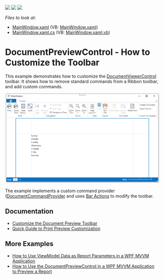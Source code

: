 <!-- default badges list -->
![](https://img.shields.io/endpoint?url=https://codecentral.devexpress.com/api/v1/VersionRange/128598084/2022.2)
[![](https://img.shields.io/badge/Open_in_DevExpress_Support_Center-FF7200?style=flat-square&logo=DevExpress&logoColor=white)](https://supportcenter.devexpress.com/ticket/details/T263038)
[![](https://img.shields.io/badge/📖_How_to_use_DevExpress_Examples-e9f6fc?style=flat-square)](https://docs.devexpress.com/GeneralInformation/403183)
<!-- default badges end -->
<!-- default file list -->
*Files to look at*:

* [MainWindow.xaml](./CS/MainWindow.xaml) (VB: [MainWindow.xaml](./VB/MainWindow.xaml))
* [MainWindow.xaml.cs](./CS/MainWindow.xaml.cs) (VB: [MainWindow.xaml.vb](./VB/MainWindow.xaml.vb))
<!-- default file list end -->

# DocumentPreviewControl - How to Customize the Toolbar


This example demonstrates how to customize the [DocumentViewerControl](https://docs.devexpress.com/WPF/9697/controls-and-libraries/printing-exporting/concepts/document-preview) toolbar.
It shows how to remove standard commands from a Ribbon toolbar, and add custom commands.

![Screenshot](Images/screenshot.png)

The example implements a custom command provider ([DocumentCommandProvider](https://docs.devexpress.com/WPF/DevExpress.Xpf.Printing.DocumentCommandProvider) and uses [Bar Actions](https://docs.devexpress.com/WPF/7045/controls-and-libraries/ribbon-bars-and-menu/bars/bar-actions) to modify the toolbar.


## Documentation

- [Customize the Document Preview Toolbar](https://docs.devexpress.com/XtraReports/9400/wpf-reporting/wpf-reporting-document-preview/api-and-customization/customize-the-document-preview-toolbar)
- [Quick Guide to Print Preview Customization](https://docs.devexpress.com/XtraReports/119228/wpf-reporting/wpf-reporting-document-preview/api-and-customization/quick-guide-to-print-preview-customization)

## More Examples

- [How to Use ViewModel Data as Report Parameters in a WPF MVVM Application](https://github.com/DevExpress-Examples/reporting-wpf-mvvm-viewmodel-data-to-report)
- [How to Use the DocumentPreviewControl in a WPF MVVM Application to Preview a Report](https://github.com/DevExpress-Examples/reporting-wpf-mvvm-show-report-document-preview)





